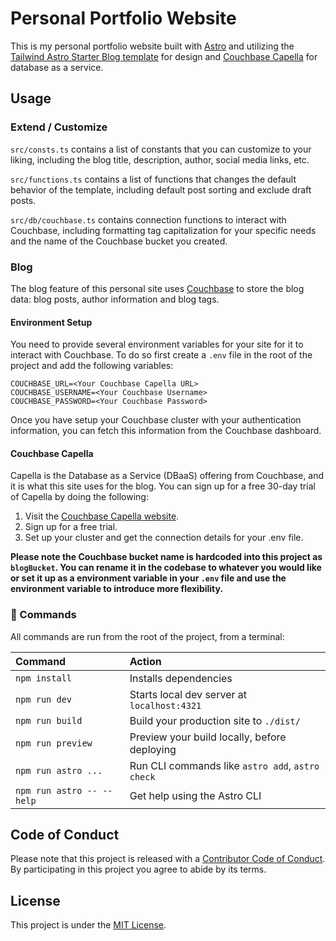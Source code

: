 # Personal Portfolio Website

This is my personal portfolio website built with [Astro](https://astro.build) and utilizing the [Tailwind Astro Starter Blog template](https://github.com/wanoo21/tailwind-astro-starting-blog) for design and [Couchbase Capella](https://www.couchbase.com/products/capella/) for database as a service.

## Usage

### Extend / Customize

`src/consts.ts` contains a list of constants that you can customize to your liking, including the blog title, description, author, social media links, etc.

`src/functions.ts` contains a list of functions that changes the default behavior of the template, including default post sorting and exclude draft posts.

`src/db/couchbase.ts` contains connection functions to interact with Couchbase, including formatting tag capitalization for your specific needs and the name of the Couchbase bucket you created.

### Blog

The blog feature of this personal site uses [Couchbase](https://www.couchbase.com/) to store the blog data: blog posts, author information and blog tags.

#### Environment Setup

You need to provide several environment variables for your site for it to interact with Couchbase. To do so first create a `.env` file in the root of the project and add the following variables:

```
COUCHBASE_URL=<Your Couchbase Capella URL>
COUCHBASE_USERNAME=<Your Couchbase Username>
COUCHBASE_PASSWORD=<Your Couchbase Password>
```

Once you have setup your Couchbase cluster with your authentication information, you can fetch this information from the Couchbase dashboard.

#### Couchbase Capella

Capella is the Database as a Service (DBaaS) offering from Couchbase, and it is what this site uses for the blog. You can sign up for a free 30-day trial of Capella by doing the following:

1. Visit the [Couchbase Capella website](https://www.couchbase.com/products/capella/).
2. Sign up for a free trial.
3. Set up your cluster and get the connection details for your .env file.

**Please note the Couchbase bucket name is hardcoded into this project as `blogBucket`. You can rename it in the codebase to whatever you would like or set it up as a environment variable in your `.env` file and use the environment variable to introduce more flexibility.**

### 🧞 Commands

All commands are run from the root of the project, from a terminal:

| Command                   | Action                                           |
| :------------------------ | :----------------------------------------------- |
| `npm install`             | Installs dependencies                            |
| `npm run dev`             | Starts local dev server at `localhost:4321`      |
| `npm run build`           | Build your production site to `./dist/`          |
| `npm run preview`         | Preview your build locally, before deploying     |
| `npm run astro ...`       | Run CLI commands like `astro add`, `astro check` |
| `npm run astro -- --help` | Get help using the Astro CLI                     |

## Code of Conduct

Please note that this project is released with a [Contributor Code of Conduct](CODE_OF_CONDUCT.md). By participating in this project you agree to abide by its terms.

## License

This project is under the [MIT License](LICENSE).

